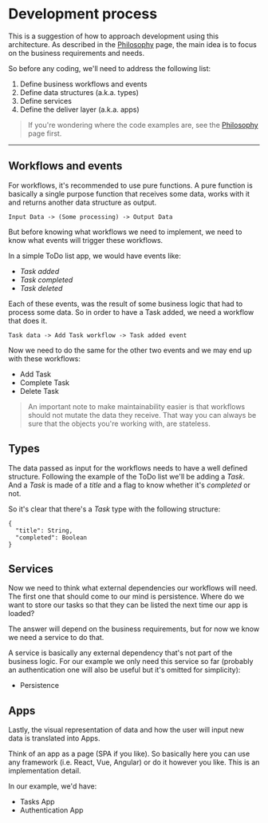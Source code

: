 # Development process

This is a suggestion of how to approach development using this architecture.
As described in the [Philosophy](docs/philosophy.md) page, the main idea is to
focus on the business requirements and needs.

So before any coding, we'll need to address the following list:

1. Define business workflows and events
2. Define data structures (a.k.a. types)
3. Define services
4. Define the deliver layer (a.k.a. apps)

> If you're wondering where the code examples are, see the
> [Philosophy](docs/philosophy.md) page first.

---

## Workflows and events

For workflows, it's recommended to use pure functions. A pure function is basically
a single purpose function that receives some data, works with it and returns
another data structure as output.

    Input Data -> (Some processing) -> Output Data

But before knowing what workflows we need to implement, we need to know what
events will trigger these workflows.

In a simple ToDo list app, we would have events like:

* *Task added*
* *Task completed*
* *Task deleted*

Each of these events, was the result of some business logic that had to process
some data. So in order to have a Task added, we need a workflow that does it.

    Task data -> Add Task workflow -> Task added event

Now we need to do the same for the other two events and we may end up with these
workflows:

* Add Task
* Complete Task
* Delete Task

> An important note to make maintainability easier is that workflows should not
> mutate the data they receive. That way you can always be sure that the objects
> you're working with, are stateless.

## Types

The data passed as input for the workflows needs to have a well defined structure.
Following the example of the ToDo list we'll be adding a _Task_. And a _Task_ is
made of a _title_ and a flag to know whether it's _completed_ or not.

So it's clear that there's a _Task_ type with the following structure:

    {
      "title": String,
      "completed": Boolean
    }

## Services

Now we need to think what external dependencies our workflows will need. The first
one that should come to our mind is persistence. Where do we want to store our
tasks so that they can be listed the next time our app is loaded?

The answer will depend on the business requirements, but for now we know we need
a service to do that.

A service is basically any external dependency that's not part of the business logic.
For our example we only need this service so far (probably an authentication one
will also be useful but it's omitted for simplicity):

* Persistence

## Apps

Lastly, the visual representation of data and how the user will input new data
is translated into Apps.

Think of an app as a page (SPA if you like). So basically here you can use any
framework (i.e. React, Vue, Angular) or do it however you like. This is an
implementation detail.

In our example, we'd have:

* Tasks App
* Authentication App
